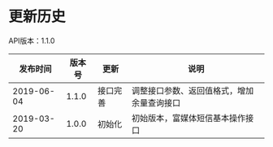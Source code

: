 # 更新历史 #

API版本：1.1.0

| 发布时间   | 版本号 | 更新     | 说明                                                         |
| ---------- | ------ | -------- | ------------------------------------------------------------ |
| 2019-06-04 | 1.1.0  | 接口完善 | 调整接口参数、返回值格式，增加余量查询接口                   |
| 2019-03-20 | 1.0.0  | 初始化   | 初始版本，富媒体短信基本操作接口                             |